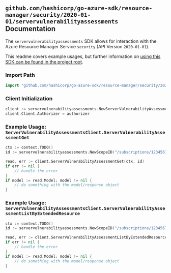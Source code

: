
## `github.com/hashicorp/go-azure-sdk/resource-manager/security/2020-01-01/servervulnerabilityassessments` Documentation

The `servervulnerabilityassessments` SDK allows for interaction with the Azure Resource Manager Service `security` (API Version `2020-01-01`).

This readme covers example usages, but further information on [using this SDK can be found in the project root](https://github.com/hashicorp/go-azure-sdk/tree/main/docs).

### Import Path

```go
import "github.com/hashicorp/go-azure-sdk/resource-manager/security/2020-01-01/servervulnerabilityassessments"
```


### Client Initialization

```go
client := servervulnerabilityassessments.NewServerVulnerabilityAssessmentsClientWithBaseURI("https://management.azure.com")
client.Client.Authorizer = authorizer
```


### Example Usage: `ServerVulnerabilityAssessmentsClient.ServerVulnerabilityAssessmentGet`

```go
ctx := context.TODO()
id := servervulnerabilityassessments.NewScopeID("/subscriptions/12345678-1234-9876-4563-123456789012/resourceGroups/some-resource-group")

read, err := client.ServerVulnerabilityAssessmentGet(ctx, id)
if err != nil {
	// handle the error
}
if model := read.Model; model != nil {
	// do something with the model/response object
}
```


### Example Usage: `ServerVulnerabilityAssessmentsClient.ServerVulnerabilityAssessmentListByExtendedResource`

```go
ctx := context.TODO()
id := servervulnerabilityassessments.NewScopeID("/subscriptions/12345678-1234-9876-4563-123456789012/resourceGroups/some-resource-group")

read, err := client.ServerVulnerabilityAssessmentListByExtendedResource(ctx, id)
if err != nil {
	// handle the error
}
if model := read.Model; model != nil {
	// do something with the model/response object
}
```
